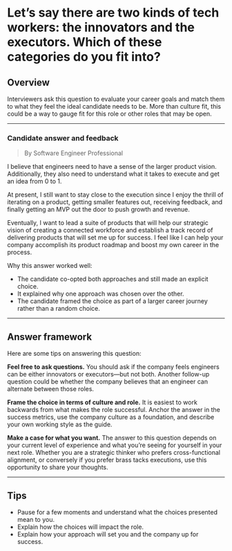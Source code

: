 # Let’s say there are two kinds of tech workers: the innovators and the executors. Which of these categories do you fit into?

## Overview
Interviewers ask this question to evaluate your career goals and match them to what they feel the ideal candidate needs to be. More than culture fit, this could be a way to gauge fit for this role or other roles that may be open.

---

### Candidate answer and feedback
> By Software Engineer Professional

I believe that engineers need to have a sense of the larger product vision. Additionally, they also need to understand what it takes to execute and get an idea from 0 to 1.

At present, I still want to stay close to the execution since I enjoy the thrill of iterating on a product, getting smaller features out, receiving feedback, and finally getting an MVP out the door to push growth and revenue.

Eventually, I want to lead a suite of products that will help our strategic vision of creating a connected workforce and establish a track record of delivering products that will set me up for success. I feel like I can help your company accomplish its product roadmap and boost my own career in the process.

Why this answer worked well:

* The candidate co-opted both approaches and still made an explicit choice.
* It explained why one approach was chosen over the other.
* The candidate framed the choice as part of a larger career journey rather than a random choice.

---

## Answer framework

Here are some tips on answering this question:

**Feel free to ask questions.** You should ask if the company feels engineers can be either innovators or executors—but not both. Another follow-up question could be whether the company believes that an engineer can alternate between those roles.

**Frame the choice in terms of culture and role.** It is easiest to work backwards from what makes the role successful. Anchor the answer in the success metrics, use the company culture as a foundation, and describe your own working style as the guide.

**Make a case for what you want.** The answer to this question depends on your current level of experience and what you’re seeing for yourself in your next role. Whether you are a strategic thinker who prefers cross-functional alignment, or conversely if you prefer brass tacks executions, use this opportunity to share your thoughts.

---

## Tips

* Pause for a few moments and understand what the choices presented mean to you.
* Explain how the choices will impact the role.
* Explain how your approach will set you and the company up for success.
